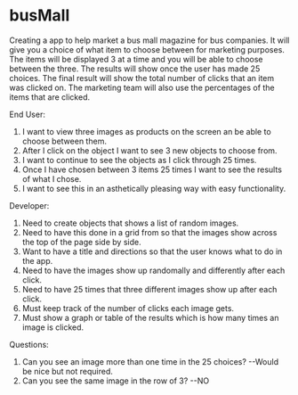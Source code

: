 # busMall

Creating a app to help market a bus mall magazine for bus companies. It will give you a choice of what item to choose between for marketing purposes. The items will be displayed 3 at a time and you will be able to choose between the three. The results will show once the user has made 25 choices. The final result will show the total number of clicks that an item was clicked on. The marketing team will also use the percentages of the items that are clicked. 

End User:
1. I want to view three images as products on the screen an be able to choose between them. 
2. After I click on the object I want to see 3 new objects to choose from. 
3. I want to continue to see the objects as I click through 25 times. 
4. Once I have chosen between 3 items 25 times I want to see the results of what I chose.
5. I want to see this in an asthetically pleasing way with easy functionality.

Developer:
1. Need to create objects that shows a list of random images.
2. Need to have this done in a grid from so that the images show across the top of the page side by side. 
3. Want to have a title and directions so that the user knows what to do in the app. 
4. Need to have the images show up randomally and differently after each click.
5. Need to have 25 times that three different images show up after each click.
6. Must keep track of the number of clicks each image gets.
7. Must show a graph or table of the results which is how many times an image is clicked.

Questions:
1. Can you see an image more than one time in the 25 choices? --Would be nice but not required. 
2. Can you see the same image in the row of 3? --NO